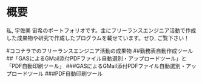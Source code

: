# 概要
私, 宇佐美 宙希のポートフォリオです。主にフリーランスエンジニア活動で作成した成果物や研究で作成したプログラムを載せています。ぜひ, ご覧下さい！

#ココナラでのフリーランスエンジニア活動の成果物
##勤務表自動作成ツール
##「GASによるGMail添付PDFファイル自動選別・アップロードツール」と「PDF自動印刷ツール」
###GASによるGMail添付PDFファイル自動選別・アップロードツール
###PDF自動印刷ツール
